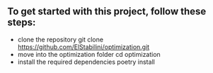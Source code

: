 ## To get started with this project, follow these steps:
* clone the repository git clone https://github.com/ElStabilini/optimization.git
* move into the optimization folder cd optimization
* install the required dependencies poetry install
